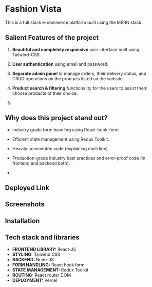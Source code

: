 # Fashion Vista

This is a full stack e-commerce platform built using the MERN stack.

## Salient Features of the project

1. **Beautiful and completely responsive** user interface built using Tailwind-CSS.

2. **User authentication** using email and password.

3. **Separate admin panel** to manage orders, their delivery status, and CRUD operations on the products listed on the website.

4. **Product search & filtering** functionality for the users to assist them choose products of their choice.

5.

## Why does this project stand out?

- Industry grade form handling using React-hook-form.

- Efficient state management using Redux Toolkit.

- Heavily commented code (explaining each line).

- Production-grade industry best practices and error-proof code (in frontend and backend both).

-

## Deployed Link

## Screenshots

## Installation

## Tech stack and libraries

- **FRONTEND LIBRARY:** React-JS
- **STYLING:** Tailwind CSS
- **BACKEND:** Node-JS
- **FORM HANDLING:** React hook form
- **STATE MANAGEMENT:** Redux Toolkit
- **ROUTING:** React router DOM
- **DEPLOYMENT:** Vercel
